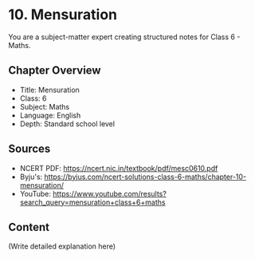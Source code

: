 # 10. Mensuration

You are a subject-matter expert creating structured notes for Class 6 - Maths.

## Chapter Overview
- Title: Mensuration
- Class: 6
- Subject: Maths
- Language: English
- Depth: Standard school level

## Sources
- NCERT PDF: https://ncert.nic.in/textbook/pdf/mesc0610.pdf
- Byju's: https://byjus.com/ncert-solutions-class-6-maths/chapter-10-mensuration/
- YouTube: https://www.youtube.com/results?search_query=mensuration+class+6+maths

## Content
(Write detailed explanation here)
